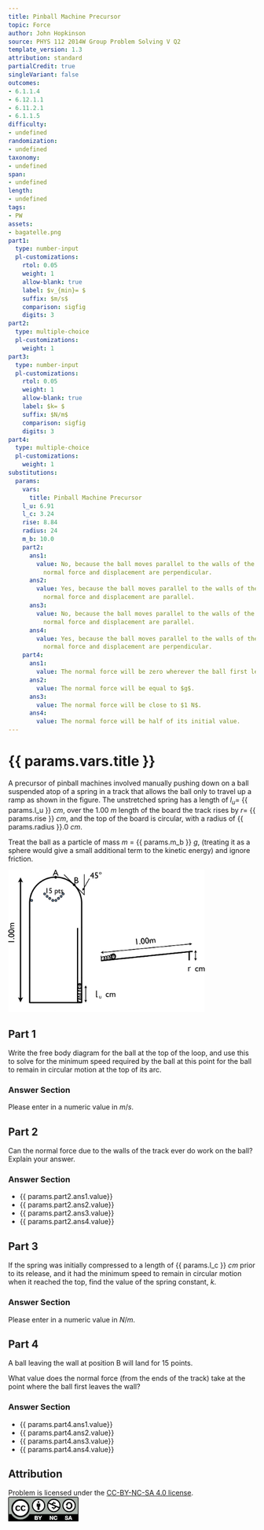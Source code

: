 ```yaml
---
title: Pinball Machine Precursor
topic: Force
author: John Hopkinson
source: PHYS 112 2014W Group Problem Solving V Q2
template_version: 1.3
attribution: standard
partialCredit: true
singleVariant: false
outcomes:
- 6.1.1.4
- 6.12.1.1
- 6.11.2.1
- 6.1.1.5
difficulty:
- undefined
randomization:
- undefined
taxonomy:
- undefined
span:
- undefined
length:
- undefined
tags:
- PW
assets:
- bagatelle.png
part1:
  type: number-input
  pl-customizations:
    rtol: 0.05
    weight: 1
    allow-blank: true
    label: $v_{min}= $
    suffix: $m/s$
    comparison: sigfig
    digits: 3
part2:
  type: multiple-choice
  pl-customizations:
    weight: 1
part3:
  type: number-input
  pl-customizations:
    rtol: 0.05
    weight: 1
    allow-blank: true
    label: $k= $
    suffix: $N/m$
    comparison: sigfig
    digits: 3
part4:
  type: multiple-choice
  pl-customizations:
    weight: 1
substitutions:
  params:
    vars:
      title: Pinball Machine Precursor
    l_u: 6.91
    l_c: 3.24
    rise: 8.84
    radius: 24
    m_b: 10.0
    part2:
      ans1:
        value: No, because the ball moves parallel to the walls of the track. The
          normal force and displacement are perpendicular.
      ans2:
        value: Yes, because the ball moves parallel to the walls of the track. The
          normal force and displacement are parallel.
      ans3:
        value: No, because the ball moves parallel to the walls of the track. The
          normal force and displacement are parallel.
      ans4:
        value: Yes, because the ball moves parallel to the walls of the track. The
          normal force and displacement are perpendicular.
    part4:
      ans1:
        value: The normal force will be zero wherever the ball first leaves the wall.
      ans2:
        value: The normal force will be equal to $g$.
      ans3:
        value: The normal force will be close to $1 N$.
      ans4:
        value: The normal force will be half of its initial value.
---
```

# {{ params.vars.title }}
A precursor of pinball machines involved manually pushing down on a ball suspended atop of a spring in a track that allows the ball only to travel up a ramp as shown in the figure.  The unstretched spring has a length of $l_u=$ {{ params.l_u }} $cm$, over the 1.00 $m$ length of the board the track rises by $r=$ {{ params.rise }} $cm$, and the top of the board is circular, with a radius of {{ params.radius }}.0 $cm$.

Treat the ball as a particle of mass $m$ = {{ params.m_b }} $g$, (treating it as a sphere would give a small additional term to the kinetic energy) and ignore friction.

<img src="bagatelle.png" alt="Figure of a ball of length 1 metre with a semi-circular top. The highest point is A and the tangent line to a point B on the circular surface meets a straight vertical line at 45 degrees. The pinball is suspended atop of a spring in a track with a rise of r cm on the right side of the board." width=400>

## Part 1

Write the free body diagram for the ball at the top of the loop, and use this to solve for the minimum speed required by the ball at this point for the ball to remain in circular motion at the top of its arc.

### Answer Section

Please enter in a numeric value in $m/s$.

## Part 2

Can the normal force due to the walls of the track ever do work on the ball?  Explain your answer.

### Answer Section

- {{ params.part2.ans1.value}}
- {{ params.part2.ans2.value}}
- {{ params.part2.ans3.value}}
- {{ params.part2.ans4.value}}

## Part 3

If the spring was initially compressed to a length of {{ params.l_c }} $cm$ prior to its release, and it had the minimum speed to remain in circular motion when it reached the top, find the value of the spring constant, $k$.

### Answer Section

Please enter in a numeric value in $N/m$.

## Part 4

A ball leaving the wall at position B will land for 15 points.

What value does the normal force (from the ends of the track) take at the point where the ball first leaves the wall?

### Answer Section

- {{ params.part4.ans1.value}}
- {{ params.part4.ans2.value}}
- {{ params.part4.ans3.value}}
- {{ params.part4.ans4.value}}

## Attribution

Problem is licensed under the [CC-BY-NC-SA 4.0 license](https://creativecommons.org/licenses/by-nc-sa/4.0/).<br> ![The Creative Commons 4.0 license requiring attribution-BY, non-commercial-NC, and share-alike-SA license.](https://raw.githubusercontent.com/firasm/bits/master/by-nc-sa.png)